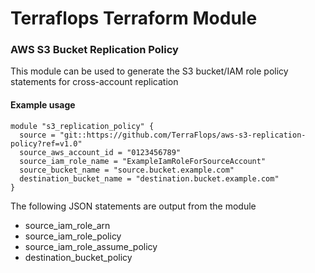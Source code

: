 # Terraflops Terraform Module
 
### AWS S3 Bucket Replication Policy

This module can be used to generate the S3 bucket/IAM role policy statements for cross-account replication

#### Example usage

```hcl-terraform
module "s3_replication_policy" {
  source = "git::https://github.com/TerraFlops/aws-s3-replication-policy?ref=v1.0"
  source_aws_account_id = "0123456789"
  source_iam_role_name = "ExampleIamRoleForSourceAccount"
  source_bucket_name = "source.bucket.example.com"
  destination_bucket_name = "destination.bucket.example.com"
}
```

The following JSON statements are output from the module

* source_iam_role_arn
* source_iam_role_policy
* source_iam_role_assume_policy
* destination_bucket_policy
